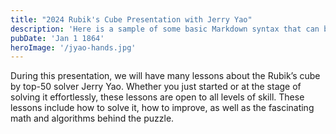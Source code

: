 ```yaml
---
title: "2024 Rubik's Cube Presentation with Jerry Yao"
description: 'Here is a sample of some basic Markdown syntax that can be used when writing Markdown content in Astro.'
pubDate: 'Jan 1 1864'
heroImage: '/jyao-hands.jpg'
---
```


During this presentation, we will have many lessons about the Rubik’s cube by top-50 solver Jerry Yao. Whether you just started or at the stage of solving it effortlessly, these lessons are open to all levels of skill. These lessons include how to solve it, how to improve, as well as the fascinating math and algorithms behind the puzzle.
